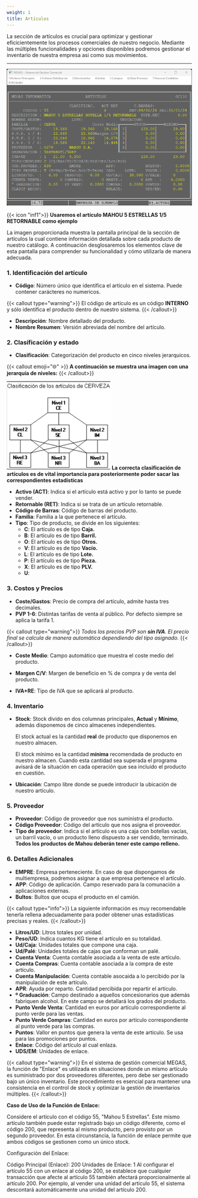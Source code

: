 ```yaml
---
weight: 1
title: Artículos
---
```


La sección de artículos es crucial para optimizar y gestionar eficicientemente los procesos comerciales de nuestro negocio. Mediante las múltiples funcionalidades y opciones disponibles podremos gestionar el inventario de nuestra empresa asi como sus movimientos.

---

![PantallaArticulos](/docs/images/PantallaPrincipalart.png)

{{< icon "inf1">}} **Usaremos el artículo MAHOU 5 ESTRELLAS 1/5 RETORNABLE como ejemplo**

La imagen proporcionada muestra la pantalla principal de la sección de artículos la cual contiene información detallada sobre cada producto de nuestro catálogo.
A continuación desglosaremos los elementos clave de esta pantalla para comprender su funcionalidad y cómo utilizarla de manera adecuada.

### 1. Identificación del artículo

* **Código**: Número único que identifica el artículo en el sistema. Puede contener carácteres no numericos.

{{< callout type="warning">}}
El código de artículo es un código **INTERNO** y sólo identifica el producto dentro de nuestro sistema.
{{< /callout>}}

* **Descripción**: Nombre detallado del producto.
* **Nombre Resumen**: Versión abreviada del nombre del artículo.

### 2. Clasificación y estado

* **Clasificación**: Categorización del producto en cinco niveles jerarquicos.

{{< callout emoji="🌐" >}}
   **A continuación se muestra una imagen con una jerarquía de niveles:**
{{< /callout>}}

![Clasifica](/docs/images/ClasificaciónArtículos.png)
**La correcta clasificación de artículos es de vital importancia para posteriormente poder sacar las correspondientes estadísticas**

* **Activo (ACT)**: Indica si el artículo está activo y por lo tanto se puede vender.
* **Retornable (RET)**: Indica si se trata de un artículo retornable.
* **Código de Barras**: Código de barras del producto.
* **Familia**: Familia a la que pertenece el artículo.
* **Tipo**: Tipo de producto, se divide en los siguientes:
  * **C**: El artículo es de tipo **Caja.**
  * **B**: El artículo es de tipo **Barril.**
  * **O**: El artículo es de tipo **Otros.**
  * **V**: El artículo es de tipo **Vacío.**
  * **L**: El artículo es de tipo **Lote.**
  * **P**: El artículo es de tipo **Pieza.**
  * **X**: El artículo es de tipo **PLV.**
  * **U**: <!-- Por rellenar -->

### 3. Costos y Precios

* **Coste/Gastos**: Precio de compra del artículo, admite hasta tres decimales.
* **PVP 1-6**: Distintas tarifas de venta al público. Por defecto siempre se aplica la tarifa 1.

{{< callout type="warning">}}
*Todos los precios PVP son **sin IVA**. El precio final se calcula de manera automática dependiendo del tipo asignado.*
{{< /callout>}}

* **Coste Medio**: Campo automático que muestra el coste medio del producto.
* **Margen C/V**: Margen de beneficio en % de compra y de venta del producto.

* **IVA+RE**: Tipo de IVA que se aplicará al producto.

### 4. Inventario

* **Stock**: Stock divido en dos columnas principales, **Actual** y **Mínimo**, además disponemos de cinco almacenes independientes.

    El stock actual es la cantidad **real** de producto que disponemos en nuestro almacen.

    El stock mínimo es la cantidad **mínima** recomendada de producto en nuestro almacen. Cuando esta cantidad sea superada el programa avisará de la situación en cada operación que sea incluido el producto en cuestión.

* **Ubicación**: Campo libre donde se puede introducir la ubicación de nuestro artículo.

### 5. Proveedor

* **Proveedor**: Código de proveedor que nos suministra el producto.
* **Código Proveedor**: Código del artículo que nos asigna el proveedor.
* **Tipo de proveedor**: Indica si el artículo es una caja con botellas vacías, un barril vacío, o un producto lleno dispuesto a ser vendido, terminado. **Todos los productos de Mahou deberán tener este campo relleno.**

### 6. Detalles Adicionales

* **EMPRE**: Empresa perteneciente. En caso de que dispongamos de multiempresa, podremos asignar a que empresa pertenece el artículo.
* **APP**: Código de aplicación. Campo reservado para la comunación a aplicaciones externas.
* **Bultos**: Bultos que ocupa el producto en el camión.

{{< callout type="info">}}
La siguiente información es muy recomendable tenerla rellena adecuadamente para poder obtener unas estadísticas precisas y reales.
{{< /callout>}}

* **Litros/UD**: Litros totales por unidad.
* **Peso/UD**: Indica cuantos KG tiene el artículo en su totalidad.
* **Ud/Caja**: Unidades totales que compone una caja.
* **Ud/Palé**: Unidades totales de cajas que conforman un palé.
* **Cuenta Venta**: Cuenta contable asociada a la venta de este artículo.
* **Cuenta Compras**: Cuenta contable asociada a la compra de este artículo.
* **Cuenta Manipulación**: Cuenta contable asocaida a lo percibido por la manipulación de este artículo.
* **APR**: Ayuda por reparto. Cantidad percibida por repartir el artículo.
* **º Graduación**: Campo destinado a aquellos concesionarios que además fabriquen alcohol. En este campo se detallará los grados del producto.
* **Punto Verde Venta**: Cantidad en euros por artículo correspondiente al punto verde para las ventas.
* **Punto Verde Compras**: Cantidad en euros por artículo correspondiente al punto verde para las compras.
* **Puntos**: Vallor en puntos que genera la venta de este artículo. Se usa para las promociones por puntos.
* **Enlace**: Código del artículo al cual enlaza.
* **UDS/EM**: Unidades de enlace.

{{< callout type="warning">}}
En el sistema de gestión comercial MEGAS, la función de "Enlace" es utilizada en situaciones donde un mismo artículo es suministrado por dos proveedores diferentes, pero debe ser gestionado bajo un único inventario. Este procedimiento es esencial para mantener una consistencia en el control de stock y optimizar la gestión de inventarios múltiples.
{{< /callout>}}

**Caso de Uso de la Función de Enlace:**

Considere el artículo con el código 55, "Mahou 5 Estrellas". Este mismo artículo también puede estar registrado bajo un código diferente, como el código 200, que representa al mismo producto, pero provisto por un segundo proveedor. En esta circunstancia, la función de enlace permite que ambos códigos se gestionen como un único stock.

Configuración del Enlace:

Código Principal (Enlace): 200
Unidades de Enlace: 1
Al configurar el artículo 55 con un enlace al código 200, se establece que cualquier transacción que afecte al artículo 55 también afectará proporcionalmente al artículo 200. Por ejemplo, al vender una unidad del artículo 55, el sistema descontará automáticamente una unidad del artículo 200.